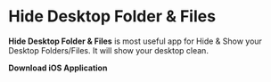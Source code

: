 # Hide Desktop Folder & Files
**Hide Desktop Folder & Files** is most useful app for Hide & Show your Desktop Folders/Files. It will show your desktop clean.

**Download iOS Application**


